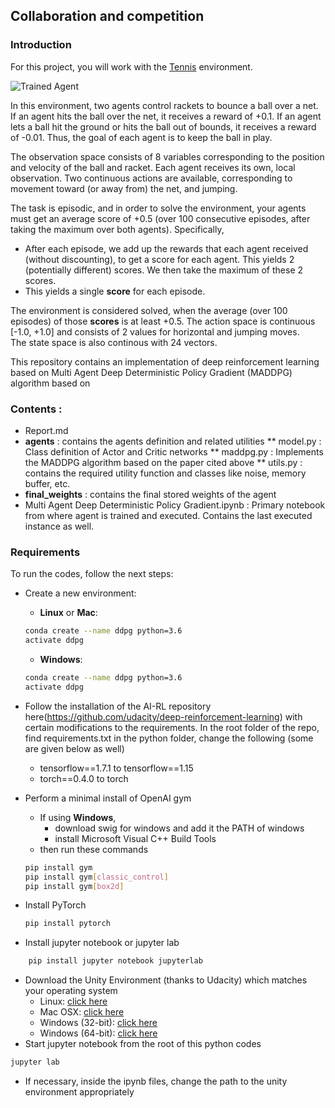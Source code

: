 ## Collaboration and competition

[//]: # (Image References)

[image1]: https://user-images.githubusercontent.com/10624937/42135623-e770e354-7d12-11e8-998d-29fc74429ca2.gif "Trained Agent"
[image2]: https://user-images.githubusercontent.com/10624937/42135622-e55fb586-7d12-11e8-8a54-3c31da15a90a.gif "Soccer"

### Introduction

For this project, you will work with the [Tennis](https://github.com/Unity-Technologies/ml-agents/blob/master/docs/Learning-Environment-Examples.md#tennis) environment.

![Trained Agent][image1]

In this environment, two agents control rackets to bounce a ball over a net. If an agent hits the ball over the net, it receives a reward of +0.1.  If an agent lets a ball hit the ground or hits the ball out of bounds, it receives a reward of -0.01.  Thus, the goal of each agent is to keep the ball in play.

The observation space consists of 8 variables corresponding to the position and velocity of the ball and racket. Each agent receives its own, local observation.  Two continuous actions are available, corresponding to movement toward (or away from) the net, and jumping. 

The task is episodic, and in order to solve the environment, your agents must get an average score of +0.5 (over 100 consecutive episodes, after taking the maximum over both agents). Specifically,

- After each episode, we add up the rewards that each agent received (without discounting), to get a score for each agent. This yields 2 (potentially different) scores. We then take the maximum of these 2 scores.
- This yields a single **score** for each episode.

The environment is considered solved, when the average (over 100 episodes) of those **scores** is at least +0.5.
The action space is continuous [-1.0, +1.0] and consists of 2 values for horizontal and jumping moves. <br/>
The state space is also continous with 24 vectors.<br />

This repository contains an implementation of deep reinforcement learning based on Multi Agent Deep Deterministic Policy Gradient (MADDPG) algorithm based on <link>

### Contents :
* Report.md
*  __agents__ : contains the agents definition and related utilities
    ** model.py : Class definition of Actor and Critic networks
    ** maddpg.py : Implements the MADDPG algorithm based on the paper cited above
    ** utils.py  : contains the required utility function and classes like noise, memory buffer, etc.
*  __final_weights__ : contains the final stored weights of the agent
* Multi Agent Deep Deterministic Policy Gradient.ipynb : Primary notebook from where agent is trained and executed. Contains the last executed instance as well.


### Requirements
To run the codes, follow the next steps:
* Create a new environment:
	* __Linux__ or __Mac__: 
    ```bash
    conda create --name ddpg python=3.6
    activate ddpg
	```
	* __Windows__: 
	```bash
	conda create --name ddpg python=3.6 
	activate ddpg
	```
* Follow the installation of the AI-RL repository here(https://github.com/udacity/deep-reinforcement-learning) with certain modifications to the requirements. In the root folder of the repo, find requirements.txt in the python folder, change the following (some are given below as well)
    * tensorflow==1.7.1 to tensorflow==1.15
    * torch==0.4.0 to torch

* Perform a minimal install of OpenAI gym
	* If using __Windows__, 
		* download swig for windows and add it the PATH of windows
		* install Microsoft Visual C++ Build Tools
	* then run these commands
	```bash
	pip install gym
	pip install gym[classic_control]
	pip install gym[box2d]
	```
* Install PyTorch
    ```bash
    pip install pytorch
    ```


* Install jupyter notebook or jupyter lab
```bash
	pip install jupyter notebook jupyterlab
```
* Download the Unity Environment (thanks to Udacity) which matches your operating system
	* Linux: [click here](https://s3-us-west-1.amazonaws.com/udacity-drlnd/P3/Tennis/Tennis_Linux.zip)
    * Mac OSX: [click here](https://s3-us-west-1.amazonaws.com/udacity-drlnd/P3/Tennis/Tennis.app.zip)
    * Windows (32-bit): [click here](https://s3-us-west-1.amazonaws.com/udacity-drlnd/P3/Tennis/Tennis_Windows_x86.zip)
    * Windows (64-bit): [click here](https://s3-us-west-1.amazonaws.com/udacity-drlnd/P3/Tennis/Tennis_Windows_x86_64.zip)
* Start jupyter notebook from the root of this python codes
```bash
jupyter lab
```
* If necessary, inside the ipynb files, change the path to the unity environment appropriately

